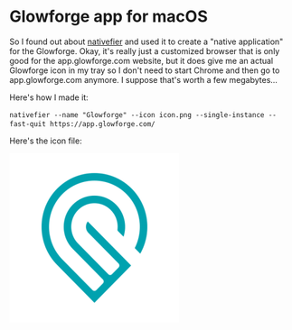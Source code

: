 # Glowforge app for macOS

So I found out about [nativefier](https://github.com/jiahaog/nativefier) and used it to create a "native application" for the Glowforge. 
Okay, it's really just a customized browser that is only good for the app.glowforge.com website,
but it does give me an actual Glowforge icon in my tray so I don't need to start Chrome and then
go to app.glowforge.com anymore. I suppose that's worth a few megabytes...

Here's how I made it:

```
nativefier --name "Glowforge" --icon icon.png --single-instance --fast-quit https://app.glowforge.com/
```

Here's the icon file:

![icon](/assets/icon.png)
